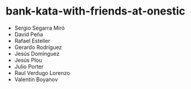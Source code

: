 # bank-kata-with-friends-at-onestic
- Sergio Segarra Miró
- David Peña
- Rafael Esteller
- Gerardo Rodríguez
- Jesús Dominguez
- Jesús Plou
- Julio Porter
- Raul Verdugo Lorenzo
- Valentin Boyanov

